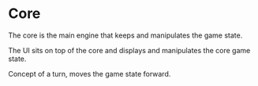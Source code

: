 # Core

The core is the main engine that keeps and manipulates the game state.

The UI sits on top of the core and displays and manipulates the core game state.

Concept of a turn, moves the game state forward.